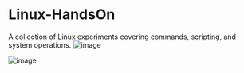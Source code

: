 # Linux-HandsOn
A collection of Linux experiments covering commands, scripting, and system operations.
![image](https://github.com/user-attachments/assets/cec8d2ca-ed47-4920-9ad5-c1d09d5f24a8)

![image](https://github.com/user-attachments/assets/10d6433d-7bf5-4fde-80fb-ba796cfd93bf)
